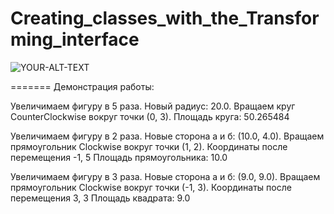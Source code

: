 # Creating_classes_with_the_Transforming_interface

<picture>
 <source media="(prefers-color-scheme: dark)" srcset="result.png">
 <source media="(prefers-color-scheme: light)" srcset="result.png">
 <img alt="YOUR-ALT-TEXT" src="result.png">
</picture>

=======
Демонстрация работы:


Увеличимаем фигуру в 5 раза. Новый радиус: 20.0.
Вращаем круг CounterClockwise вокруг точки (0, 3).
Площадь круга: 50.265484

Увеличимаем фигуру в 2 раза. Новые сторона а и б: (10.0, 4.0).
Вращаем прямоугольник Clockwise вокруг точки (1, 2).
Координаты после перемещения -1, 5
Площадь прямоугольника: 10.0

Увеличимаем фигуру в 3 раза. Новые сторона а и б: (9.0, 9.0).
Вращаем прямоугольник Clockwise вокруг точки (-1, 3).
Координаты после перемещения 3, 3
Площадь квадрата: 9.0
